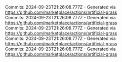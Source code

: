 Commits: 2024-09-23T21:26:08.777Z - Generated via https://github.com/marketplace/actions/artificial-grass
<br>
Commits: 2024-09-23T21:26:08.777Z - Generated via https://github.com/marketplace/actions/artificial-grass
<br>
Commits: 2024-09-23T21:26:08.777Z - Generated via https://github.com/marketplace/actions/artificial-grass
<br>
Commits: 2024-09-23T21:26:08.777Z - Generated via https://github.com/marketplace/actions/artificial-grass
<br>
Commits: 2024-09-23T21:26:08.777Z - Generated via https://github.com/marketplace/actions/artificial-grass
<br>
